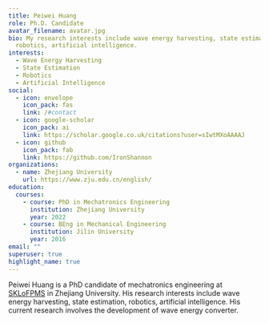 ```yaml
---
title: Peiwei Huang
role: Ph.D. Candidate
avatar_filename: avatar.jpg
bio: My research interests include wave energy harvesting, state estimation,
  robotics, artificial intelligence.
interests:
  - Wave Energy Harvesting
  - State Estimation
  - Robotics
  - Artificial Intelligence
social:
  - icon: envelope
    icon_pack: fas
    link: /#contact
  - icon: google-scholar
    icon_pack: ai
    link: https://scholar.google.co.uk/citations?user=sIwtMXoAAAAJ
  - icon: github
    icon_pack: fab
    link: https://github.com/IronShannon
organizations:
  - name: Zhejiang University
    url: https://www.zju.edu.cn/english/
education:
  courses:
    - course: PhD in Mechatronics Engineering
      institution: Zhejiang University
      year: 2022
    - course: BEng in Mechanical Engineering
      institution: Jilin University
      year: 2016
email: ""
superuser: true
highlight_name: true
---
```

Peiwei Huang is a PhD candidate of mechatronics engineering at [SKLoFPMS](http://sklofp.zju.edu.cn/sklen/) in Zhejiang University. His research interests include wave energy harvesting, state estimation, robotics, artificial intelligence. His current research involves the development of wave energy converter.